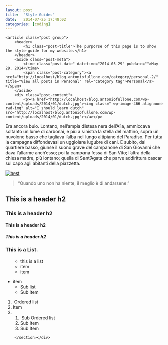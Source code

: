 ```yaml
---
layout: post
title:  "Style Guides"
date:   2014-07-25 17:48:02
categories: [coding]
---
```

<div class="page__wrapper">
        <section class="blog">

    <article class="post group">
        <header>
            <h1 class="post-title">The purporse of this page is to show the style-guide for my website.</h1>
        </header>
        <aside class="post-meta">
            <time class="post-date" datetime="2014-05-29" pubdate="">May 29, 2014</time>
            <span class="post-category"><a href="http://localhost/blog.antoniofullone.com/category/personal-2/" title="View all posts in Personal" rel="category tag">Personal</a></span>
        </aside>
        <div class="post-content">
	        <p><a href="http://localhost/blog.antoniofullone.com/wp-content/uploads/2014/01/dutch.jpg"><img class=" wp-image-466 alignnone rwd-img" alt="I should learn dutch" src="http://localhost/blog.antoniofullone.com/wp-content/uploads/2014/01/dutch.jpg"></a></p>
<p>Era ancora buio. Lontano, nell’ampia distesa nera dell’Alìa, ammiccava soltanto un lume di carbonai, e più a sinistra la stella del mattino, sopra un nuvolone basso che tagliava l’alba nel lungo altipiano del Paradiso. Per tutta la campagna diffondevasi un uggiolare lugubre di cani. E subito, dal quartiere basso, giunse il suono grave del campanone di San Giovanni che dava l’allarme anch’esso; poi la campana fessa di San Vito; l’altra della chiesa madre, più lontano; quella di Sant’Agata che parve addirittura cascar sul capo agli abitanti della piazzetta.</p>
<p><a href="http://localhost/blog.antoniofullone.com/wp-content/uploads/2013/11/best.jpg"><img class=" wp-image-474 rwd-img alignnone" alt="best" src="http://localhost/blog.antoniofullone.com/wp-content/uploads/2013/11/best.jpg"></a></p>
<blockquote><p>“Quando uno non ha niente, il meglio è di andarsene.”</p></blockquote>
<h2>This is a header h2</h2>
<h3>This is a header h2</h3>
<h4>This is a header h2</h4>
<h5>This is a header h2</h5>
<h3>This is a List.</h3>
<ul>
<ul>
<li>this is a list</li>
<li>item</li>
<li>item</li>
</ul>
</ul>
<ul>
<li>item
<ul>
<li>Sub list</li>
<li>Sub item</li>
</ul>
</li>
</ul>
<ol>
<li>&nbsp;Ordered list</li>
<li>Item</li>
<li>
<ol>
<li>&nbsp;Sub Ordered list</li>
<li>Sub Item</li>
<li>Sub Item</li>
</ol>
</li>
</ol>
<!--	-->    </div></article>
    <div class="separator bottom">
        <span class="separator--dec"></span>
    </div>
	
<!--	<footer>-->
<!--		&copy; --><!-- --><!--. All rights reserved.-->
<!--	</footer>-->
        </section></div>
